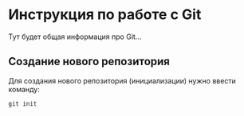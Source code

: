 # Инструкция по работе с Git

Тут будет общая информация про Git...

## Создание нового репозитория 

Для создания нового репозитория (инициализации) нужно ввести команду:

    git init